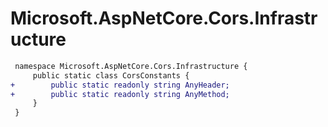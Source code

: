 # Microsoft.AspNetCore.Cors.Infrastructure

``` diff
 namespace Microsoft.AspNetCore.Cors.Infrastructure {
     public static class CorsConstants {
+        public static readonly string AnyHeader;
+        public static readonly string AnyMethod;
     }
 }
```

